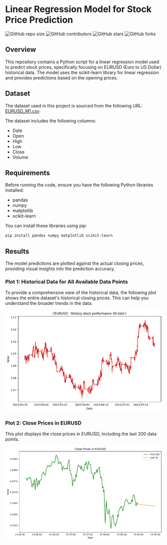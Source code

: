 # Linear Regression Model for Stock Price Prediction

![GitHub repo size](https://img.shields.io/github/repo-size/alimirash/Linear_Regression_Model_for_Stock_Price_Prediction)
![GitHub contributors](https://img.shields.io/github/contributors/alimirash/Linear_Regression_Model_for_Stock_Price_Prediction)
![GitHub stars](https://img.shields.io/github/stars/alimirash/Linear_Regression_Model_for_Stock_Price_Prediction?style=social)
![GitHub forks](https://img.shields.io/github/forks/alimirash/Linear_Regression_Model_for_Stock_Price_Prediction?style=social)

## Overview

This repository contains a Python script for a linear regression model used to predict stock prices, specifically focusing on EURUSD (Euro to US Dollar) historical data. The model uses the scikit-learn library for linear regression and provides predictions based on the opening prices.

## Dataset

The dataset used in this project is sourced from the following URL:
[EURUSD_M1.csv](https://github.com/alimirash/Linear_Regression_Model_for_Stock_Price_Prediction/blob/041953ceed62ef291554e47c3cd6acd628109b26/EURUSD_M1.csv)

The dataset includes the following columns:
- Date
- Open
- High
- Low
- Close
- Volume

## Requirements

Before running the code, ensure you have the following Python libraries installed:

- pandas
- numpy
- matplotlib
- scikit-learn

You can install these libraries using pip:

```bash
pip install pandas numpy matplotlib scikit-learn
```

## Results

The model predictions are plotted against the actual closing prices, providing visual insights into the prediction accuracy.

### Plot 1: Historical Data for All Available Data Points

To provide a comprehensive view of the historical data, the following plot shows the entire dataset's historical closing prices. This can help you understand the broader trends in the data.

![Historical Data for All Available Data Points](https://github.com/alimirash/Linear_Regression_Model_for_Stock_Price_Prediction/blob/d48a3f06bb087112a8dafc7a928cd1c0fb36a68b/Plots/History.png)
### Plot 2: Close Prices in EURUSD

This plot displays the close prices in EURUSD, including the last 200 data points.

![Close Prices in EURUSD](https://github.com/alimirash/Linear_Regression_Model_for_Stock_Price_Prediction/blob/d48a3f06bb087112a8dafc7a928cd1c0fb36a68b/Plots/LinearRegression_Result.png)
